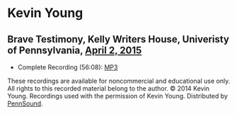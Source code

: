 Kevin Young
===========

Brave Testimony, Kelly Writers House, Univeristy of Pennsylvania, [April 2, 2015](http://writing.upenn.edu/wh/calendar/0415.php#2)
----------------------------------------------------------------------------------------------------------------------------------

-   Complete Recording (56:08): [MP3](https://media.sas.upenn.edu/pennsound/authors/Young-K/Brave%20Testimony/Young_Kevin_Brave-Testimony_KWH-UPenn_4-2-2015.mp3)

These recordings are available for noncommercial and educational use only. All rights
to this recorded material belong to the author. © 2014 Kevin Young. Recordings used
with the permission of Kevin Young. Distributed by
[PennSound](http://www.writing.upenn.edu/pennsound/index.html).
